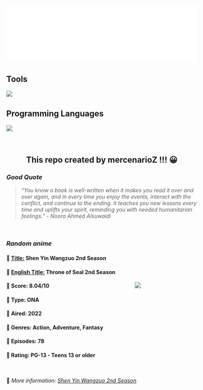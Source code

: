 
<img src="svg/nai.svg" />

<p>
  <h2>Tools</h2>
  <a href="https://skillicons.dev">
    <img src="https://skillicons.dev/icons?i=git,bash,vim,ubuntu,tensorflow,pytorch,docker,raspberrypi" />
  </a>

  <br />

  <h2>Programming Languages</h2>

  <a href="https://skillicons.dev">
    <img src="https://skillicons.dev/icons?i=python,c,cpp" />
  </a>
</p>

<br />

<h2 align="center">This repo created by mercenarioZ !!! 😀</h2>
<h3><i>Good Quote</i></h3>

<blockquote>
<i>
“You know a book is well-written when it makes you read it over and over again, and in every time you enjoy the events, interact with the conflict, and continue to the ending. It teaches you new lessons every time and uplifts your spirit, reminding you with needed humanitarian feelings.” - Noora Ahmed Alsuwaidi
</i>
</blockquote>

<br />

<h3><i>Random anime</i></h3>

<h4>
  <strong>🥭 <u>Title:</u></strong> Shen Yin Wangzuo 2nd Season
</h4>

<h4>🌿 <u>English Title:</u> Throne of Seal 2nd Season</h4>

<img align="right" width="165" src=https://cdn.myanimelist.net/images/anime/1279/126735.jpg />

<h4>🌱 Score: 8.04/10</h4>

<h4>🌲 Type: ONA</h4>

<h4>🌴 Aired: 2022</h4>

<h4>🌵 Genres: Action, Adventure, Fantasy</h4>

<h4>🥑 Episodes: 78</h4>

<h4>🍏 Rating: PG-13 - Teens 13 or older</h4>

<br />

🍂 *More information: [Shen Yin Wangzuo 2nd Season](https://myanimelist.net/anime/52684/Shen_Yin_Wangzuo_2nd_Season)*
    